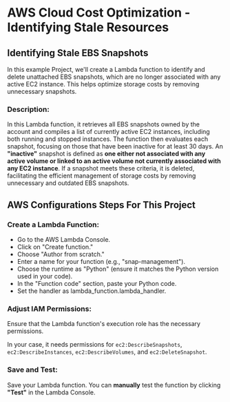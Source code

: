 
# AWS Cloud Cost Optimization - Identifying Stale Resources
## Identifying Stale EBS Snapshots
In this example Project, we'll create a Lambda function to identify and delete unattached EBS snapshots, which are no longer associated with any active EC2 instance. This helps optimize storage costs by removing unnecessary snapshots.

### Description:
In this Lambda function, it retrieves all EBS snapshots owned by the account and compiles a list of currently active EC2 instances, including both running and stopped instances. The function then evaluates each snapshot, focusing on those that have been inactive for at least 30 days. An **"inactive"** snapshot is defined as **one either not associated with any active volume or linked to an active volume not currently associated with any EC2 instance**. If a snapshot meets these criteria, it is deleted, facilitating the efficient management of storage costs by removing unnecessary and outdated EBS snapshots.


## AWS Configurations Steps For This Project

### Create a Lambda Function:

- Go to the AWS Lambda Console.
- Click on "Create function."
- Choose "Author from scratch."
- Enter a name for your function (e.g., "snap-management").
- Choose the runtime as "Python" (ensure it matches the Python version used in your code).
- In the "Function code" section, paste your Python code.
- Set the handler as lambda_function.lambda_handler.

### Adjust IAM Permissions:

Ensure that the Lambda function's execution role has the necessary permissions.

In your case, it needs permissions for `ec2:DescribeSnapshots`, `ec2:DescribeInstances`, `ec2:DescribeVolumes`, and `ec2:DeleteSnapshot`.

### Save and Test:

Save your Lambda function.
You can **manually** test the function by clicking **"Test"** in the Lambda Console.